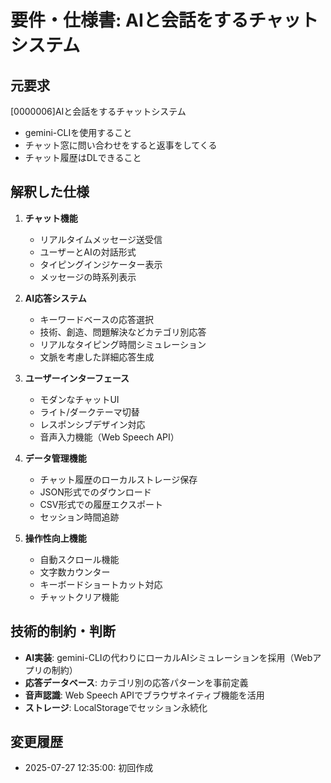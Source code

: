 # 要件・仕様書: AIと会話をするチャットシステム

## 元要求
[0000006]AIと会話をするチャットシステム
- gemini-CLIを使用すること
- チャット窓に問い合わせをすると返事をしてくる
- チャット履歴はDLできること

## 解釈した仕様
1. **チャット機能**
   - リアルタイムメッセージ送受信
   - ユーザーとAIの対話形式
   - タイピングインジケーター表示
   - メッセージの時系列表示

2. **AI応答システム**
   - キーワードベースの応答選択
   - 技術、創造、問題解決などカテゴリ別応答
   - リアルなタイピング時間シミュレーション
   - 文脈を考慮した詳細応答生成

3. **ユーザーインターフェース**
   - モダンなチャットUI
   - ライト/ダークテーマ切替
   - レスポンシブデザイン対応
   - 音声入力機能（Web Speech API）

4. **データ管理機能**
   - チャット履歴のローカルストレージ保存
   - JSON形式でのダウンロード
   - CSV形式での履歴エクスポート
   - セッション時間追跡

5. **操作性向上機能**
   - 自動スクロール機能
   - 文字数カウンター
   - キーボードショートカット対応
   - チャットクリア機能

## 技術的制約・判断
- **AI実装**: gemini-CLIの代わりにローカルAIシミュレーションを採用（Webアプリの制約）
- **応答データベース**: カテゴリ別の応答パターンを事前定義
- **音声認識**: Web Speech APIでブラウザネイティブ機能を活用
- **ストレージ**: LocalStorageでセッション永続化

## 変更履歴
- 2025-07-27 12:35:00: 初回作成